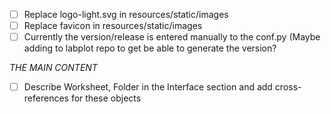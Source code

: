 - [ ] Replace logo-light.svg in resources/static/images
- [ ] Replace favicon in resources/static/images
- [ ] Currently the version/release is entered manually to the conf.py (Maybe adding to labplot repo to get be able to generate the version?

*THE MAIN CONTENT*
- [ ] Describe Worksheet, Folder in the Interface section and add cross-references for these objects
